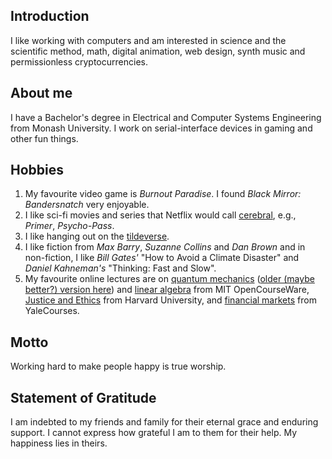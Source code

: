 ## Introduction
I like working with computers and am interested in science and the scientific method, math, digital animation, web design, synth music and permissionless cryptocurrencies.

## About me
I have a Bachelor's degree in Electrical and Computer Systems Engineering from Monash University. I work on serial-interface devices in gaming and other fun things.

## Hobbies
1. My favourite video game is *Burnout Paradise*. I found *Black Mirror: Bandersnatch* very enjoyable.
2. I like sci-fi movies and series that Netflix would call [cerebral](https://www.netflix.com/browse/genre/1813), e.g., *Primer*, *Psycho-Pass*.
3. I like hanging out on the [tildeverse](https://tildeverse.org).
4. I like fiction from *Max Barry*, *Suzanne Collins* and *Dan Brown* and in non-fiction, I like *Bill Gates'* "How to Avoid a Climate Disaster" and *Daniel Kahneman's* "Thinking: Fast and Slow".
5. My favourite online lectures are on [quantum mechanics](https://www.youtube.com/watch?v=jANZxzetPaQ) ([older (maybe better?) version here](https://www.youtube.com/watch?v=lZ3bPUKo5zc&list=PLUl4u3cNGP61-9PEhRognw5vryrSEVLPr)) and [linear algebra](https://www.youtube.com/watch?v=J7DzL2_Na80) from MIT OpenCourseWare, [Justice and Ethics](https://www.youtube.com/watch?v=kBdfcR-8hEY) from Harvard University, and [financial markets](https://www.youtube.com/watch?v=WQui_3Hpmmc) from YaleCourses.

## Motto
Working hard to make people happy is true worship.

## Statement of Gratitude
I am indebted to my friends and family for their eternal grace and enduring support. I cannot express how grateful I am to them for their help. My happiness lies in theirs.
